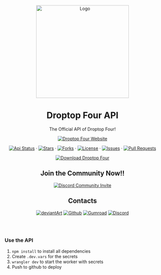 <!-- PROJECT LOGO -->

<br />
<p align="center">
    <a href="https://github.com/Droptop-Four/Droptop-Api">
        <img src="https://user-images.githubusercontent.com/66331265/229746054-eb3759dd-fb32-4f1f-9d9d-45b5f3764c33.png"
            alt="Logo" width="300" height="300">
    </a>
</p>

<!-- TITLE -->

<h1 align="center">Droptop Four API</h1>

<!-- INTRO -->

<p align="center">
    The Official API of Droptop Four!
</p>

<!-- DROPTOP SITE -->

<p align="center">
    <a href="https://droptopfour.com"><img
            src="https://img.shields.io/static/v1?label=Droptop+Four&message=Website&color=50AE5C&style=for-the-badge" alt="Droptop Four Website"></a>
</p>

<!-- BUTTONS -->

<p align="center">
    <a href="api.droptopfour.com/v1"><img 
					 	src="https://github.com/Droptop-Four/Droptop-Api/actions/workflows/deploy.yml/badge.svg" alt="Api Status"></a>
		·
    <a href="https://github.com/Droptop-Four/Droptop-Api/stargazers"><img
            src="https://img.shields.io/github/stars/Droptop-Four/Droptop-Api.svg" alt="Stars"></a>
    ·
    <a href="https://github.com/Droptop-Four/Droptop-Api/network"><img
            src="https://img.shields.io/github/forks/Droptop-Four/Droptop-Api.svg" alt="Forks"></a>
    ·
    <a href="https://github.com/Droptop-Four/Droptop-Api/blob/master/LICENSE"><img
            src="https://img.shields.io/github/license/Droptop-Four/Droptop-Api.svg" alt="License"></a>
    ·
    <a href="https://GitHub.com/Droptop-Four/Droptop-Api/issues/"><img
            src="https://img.shields.io/github/issues/Droptop-Four/Droptop-Api.svg" alt="Issues"></a>
    ·
    <a href="https://GitHub.com/Droptop-Four/Droptop-Api/pull/"><img
            src="https://img.shields.io/github/issues-pr/Droptop-Four/Droptop-Api.svg" alt="Pull Requests"></a>
</p>

<!-- DROPTOPFOUR DOWNLOAD -->
<p align="center">
    <a href="https://github.com/Droptop-Four/Droptop-Four/releases/latest"><img
            src="https://img.shields.io/static/v1?label=Download&message=Droptop+Four&color=50AE5C&style=for-the-badge" alt="Download Droptop Four"></a>
</p>

<!-- DROPTOPFOUR DISCORD -->

<p><h2 align="center">Join the Community Now!!</h2></p>

<!-- DISCORD BANNER -->

<p align="center">
  <a href="https://discord.gg/aGQ6uE4Fgp" target="_blank">
    <img src="https://discordapp.com/api/guilds/800124057923485728/widget.png?style=banner3" alt="Discord Community Invite"/>
  </a>
</p>

<!-- DROPTOPFOUR CONTACTS -->

<p><h2 align="center">Contacts</h2></p>

<!-- CONTACTS -->

<p align="center">
    <a href="https://www.deviantart.com/cariboudjan/art/droptop-four-762812007">
      <img src="https://img.shields.io/badge/DeviantArt-05CC47?style=for-the-badge&logo=deviantart&logoColor=white" alt="deviantArt"></a>
    <a href="https://github.com/Droptop-Four">
      <img src="https://img.shields.io/badge/GitHub-100000?style=for-the-badge&logo=github&logoColor=white" alt="Github"></a>
    <a href="https://cariboudjan.gumroad.com/l/droptop">
      <img src="https://img.shields.io/badge/Gumroad-36A9AE?style=for-the-badge&logo=gumroad&logoColor=white" alt="Gumroad"></a>
    <a href="https://discord.gg/aGQ6uE4Fgp">
      <img src="https://img.shields.io/badge/Discord-5865F2?style=for-the-badge&logo=discord&logoColor=white" alt="Discord"></a>
</p><br><br>

### Use the API

1. `npm install` to install all dependencies
2. Create `.dev.vars` for the secrets
3. `wrangler dev` to start the worker with secrets
4. Push to github to deploy
